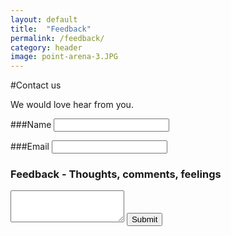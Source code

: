 ```yaml
---
layout: default
title:  "Feedback"
permalink: /feedback/
category: header
image: point-arena-3.JPG
---
```



<div class="row section" markdown="1">
#Contact us

We would love hear from you.
</div>


<form action="https://getsimpleform.com/messages?form_api_token=07eddd95eefca3e9638c791169ef5b40" method="post">
  <!-- the redirect_to is optional, the form will redirect to the referrer on 
  <input type='hidden' name='redirect_to' value='<the complete return url e.g. http://fooey.com/thank-you.html>' />
  submission -->

<div class="form-group" markdown="1">

###Name
<input markdown="1" class="form-control" name="name" />

###Email
<input type='text' name='email' class="form-control" markdown="1" />

### Feedback - Thoughts, comments, feelings

<textarea name="message" class="form-control" rows="3" markdown="1"></textarea>


<input type='submit' class="btn btn-info" style="margin-top: 1em;"  value='Submit' />


</div>
  
  
  

</form>
